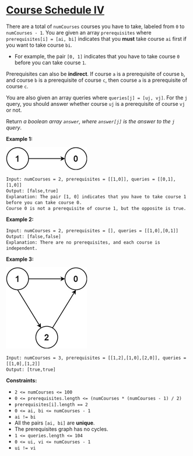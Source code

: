 [Course Schedule IV](https://leetcode.com/problems/course-schedule-iv/)
===
There are a total of `numCourses` courses you have to take, labeled from `0` to `numCourses - 1`. You are given an array
`prerequisites` where `prerequisites[i] = [ai, bi]` indicates that you **must** take course `ai` first if you want to
take course `bi`.

* For example, the pair `[0, 1]` indicates that you have to take course `0` before you can take course `1`.

Prerequisites can also be **indirect**. If course `a` is a prerequisite of course `b`, and course `b` is a prerequisite
of course `c`, then course `a` is a prerequisite of course `c`.

You are also given an array queries where `queries[j] = [uj, vj]`. For the `j` query, you should answer whether course
`uj` is a prerequisite of course `vj` or not.

Return _a boolean array `answer`, where `answer[j]` is the answer to the `j` query_.

**Example 1:**

![img.png](../bin/course_schedule_iv/img.png)

```text
Input: numCourses = 2, prerequisites = [[1,0]], queries = [[0,1],[1,0]]
Output: [false,true]
Explanation: The pair [1, 0] indicates that you have to take course 1 before you can take course 0.
Course 0 is not a prerequisite of course 1, but the opposite is true.
```

**Example 2:**

```text
Input: numCourses = 2, prerequisites = [], queries = [[1,0],[0,1]]
Output: [false,false]
Explanation: There are no prerequisites, and each course is independent.
```

**Example 3:**

![img_1.png](../bin/course_schedule_iv/img_1.png)

```text
Input: numCourses = 3, prerequisites = [[1,2],[1,0],[2,0]], queries = [[1,0],[1,2]]
Output: [true,true]
```

**Constraints:**

* `2 <= numCourses <= 100`
* `0 <= prerequisites.length <= (numCourses * (numCourses - 1) / 2)`
* `prerequisites[i].length == 2`
* `0 <= ai, bi <= numCourses - 1`
* `ai != bi`
* All the pairs `[ai, bi]` are **unique**.
* The prerequisites graph has no cycles.
* `1 <= queries.length <= 104`
* `0 <= ui, vi <= numCourses - 1`
* `ui != vi`

